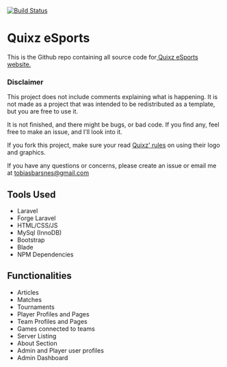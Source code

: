 [![Build Status](https://travis-ci.org/Barsnes/QuixzLaravel.svg?branch=master)](https://travis-ci.org/Barsnes/QuixzLaravel)

# Quixz eSports

This is the Github repo containing all source code for[ Quixz eSports website.](https://quixz.eu " Quixz eSports website.")


### Disclaimer
This project does not include comments explaining what is happening. It is not made as a project that was intended to be redistributed as a template, but you are free to use it.

It is not finished, and there might be bugs, or bad code. If you find any, feel free to make an issue, and I'll look into it.

If you fork this project, make sure your read [ Quixz' rules](https://quixz.eu/downloads " Quixz eSports website.") on using their logo and graphics.

If you have any questions or concerns, please create an issue or email me at [tobiasbarsnes@gmail.com](mailto:tobiasbarsnes@gmail.com "tobiasbarsnes@gmail.com")


## Tools Used

	
* Laravel
* Forge Laravel
* HTML/CSS/JS
* MySql (InnoDB)
* Bootstrap
* Blade
* NPM Dependencies


## Functionalities

* Articles
* Matches
* Tournaments
* Player Profiles and Pages
* Team Profiles and Pages
* Games connected to teams
* Server Listing
* About Section
* Admin and Player user profiles
* Admin Dashboard
